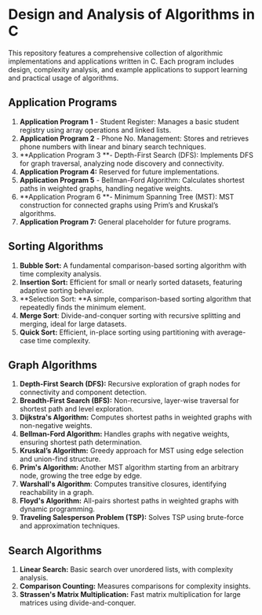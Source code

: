 # Design and Analysis of Algorithms in C
This repository features a comprehensive collection of algorithmic implementations and applications written in C. Each program includes design, complexity analysis, and example applications to support learning and practical usage of algorithms.

## Application Programs
1. **Application Program 1** - Student Register: Manages a basic student registry using array operations and linked lists.
2. **Application Program 2** - Phone No. Management: Stores and retrieves phone numbers with linear and binary search techniques.
3. **Application Program 3 **- Depth-First Search (DFS): Implements DFS for graph traversal, analyzing node discovery and connectivity.
4. **Application Program 4:** Reserved for future implementations.
5. **Application Program 5** - Bellman-Ford Algorithm: Calculates shortest paths in weighted graphs, handling negative weights.
6. **Application Program 6 **- Minimum Spanning Tree (MST): MST construction for connected graphs using Prim’s and Kruskal’s algorithms.
7. **Application Program 7:** General placeholder for future programs.

## Sorting Algorithms
1. **Bubble Sort:** A fundamental comparison-based sorting algorithm with time complexity analysis.
2. **Insertion Sort:** Efficient for small or nearly sorted datasets, featuring adaptive sorting behavior.
3. **Selection Sort: **A simple, comparison-based sorting algorithm that repeatedly finds the minimum element.
4. **Merge Sort**: Divide-and-conquer sorting with recursive splitting and merging, ideal for large datasets.
5. **Quick Sort:** Efficient, in-place sorting using partitioning with average-case time complexity.

## Graph Algorithms
1. **Depth-First Search (DFS):** Recursive exploration of graph nodes for connectivity and component detection.
2. **Breadth-First Search (BFS):** Non-recursive, layer-wise traversal for shortest path and level exploration.
3. **Dijkstra's Algorithm:** Computes shortest paths in weighted graphs with non-negative weights.
4. **Bellman-Ford Algorithm:** Handles graphs with negative weights, ensuring shortest path determination.
5. **Kruskal’s Algorithm:** Greedy approach for MST using edge selection and union-find structure.
6. **Prim's Algorithm:** Another MST algorithm starting from an arbitrary node, growing the tree edge by edge.
7. **Warshall's Algorithm**: Computes transitive closures, identifying reachability in a graph.
8. **Floyd's Algorithm:** All-pairs shortest paths in weighted graphs with dynamic programming.
9. **Traveling Salesperson Problem (TSP):** Solves TSP using brute-force and approximation techniques.

## Search Algorithms
1. **Linear Search:** Basic search over unordered lists, with complexity analysis.
2. **Comparison Counting:** Measures comparisons for complexity insights.
3. **Strassen's Matrix Multiplication:** Fast matrix multiplication for large matrices using divide-and-conquer.
